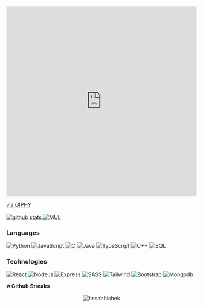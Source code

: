 <div style="width:100%;height:0;padding-bottom:100%;position:relative;"><iframe src="https://giphy.com/embed/gLcUG7QiR0jpMzoNUu" width="100%" height="100%" style="position:absolute" frameBorder="0" class="giphy-embed" allowFullScreen></iframe></div><p><a href="https://giphy.com/gifs/cool-okay-hacker-gLcUG7QiR0jpMzoNUu">via GIPHY</a></p>

<a href="https://github-readme-stats.vercel.app/api?username=itssabhishek&count_private=true&show_icons=true&theme=chartreuse-dark">
  <img align="center" src="https://github-readme-stats.vercel.app/api?username=itssabhishek&bg_color=30,e96443,904e95&title_color=fff&text_color=fff"  alt='github stats'/>
</a>
<a href="https://github.com/itssabhishek">
  <img align="center" src="https://github-readme-stats.vercel.app/api/top-langs/?username=itssabhishek&bg_color=30,e96443,904e95&title_color=fff&text_color=fff"  alt='MUL'/>
</a>


### Languages

![Python](https://img.shields.io/badge/-Python-000?&logo=Python)
![JavaScript](https://img.shields.io/badge/-JavaScript-000?&logo=JavaScript)
![C](https://img.shields.io/badge/-C-000?&logo=C)
![Java](https://img.shields.io/badge/-Java-000?&logo=Java&logoColor=007396)
![TypeScript](https://img.shields.io/badge/-TypeScript-000?&logo=TypeScript)
![C++](https://img.shields.io/badge/-C++-000?&logo=c%2b%2b&logoColor=00599C)
![SQL](https://img.shields.io/badge/-SQL-000?&logo=MySQL)


### Technologies


![React](https://img.shields.io/badge/-React-000?&logo=React)
![Node.js](https://img.shields.io/badge/-Node.js-000?&logo=node.js)
![Express](https://img.shields.io/badge/-Express-000?&logo=express)
![SASS](https://img.shields.io/badge/-SASS-000?&logo=SASS)
![Tailwind](https://img.shields.io/badge/-TailwindCSS-000?&logo=TailwindCSS)
![Bootstrap](https://img.shields.io/badge/-Bootstrap-000?&logo=Bootstrap)
![Mongodb](https://img.shields.io/badge/-Mongodb-000?&logo=Mongodb)



<b>🔥 Github Streaks</b>
<p align="center"><img src="https://github-readme-streak-stats.herokuapp.com/?user=itssabhishek&theme=black-ice&hide_border=true&stroke=0000&background=0D1117&ring=e05397&fire=e05397&currStreakLabel=e05397&bg_color=30,e96443,904e95&title_color=fff&text_color=fff" alt="itssabhishek" /></p>
